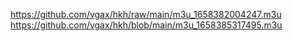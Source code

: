 https://github.com/vgax/hkh/raw/main/m3u_1658382004247.m3u
https://github.com/vgax/hkh/blob/main/m3u_1658385317495.m3u
